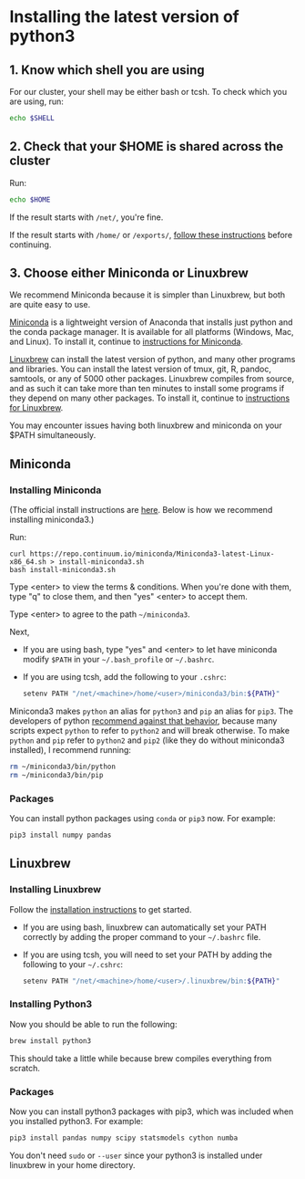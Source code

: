 # Installing the latest version of python3

## 1. Know which shell you are using

For our cluster, your shell may be either bash or tcsh. To check which you are using, run:

```bash
echo $SHELL
```

## 2. Check that your $HOME is shared across the cluster

Run:

```bash
echo $HOME
```

If the result starts with `/net/`, you're fine.

If the result starts with `/home/` or `/exports/`, [follow these instructions](etc/dealing-with-home-not-on-net.md) before continuing.

## 3. Choose either Miniconda or Linuxbrew

We recommend Miniconda because it is simpler than Linuxbrew, but both are quite easy to use.

[Miniconda](https://conda.io/miniconda.html) is a lightweight version of Anaconda that installs just python and the conda package manager.
It is available for all platforms (Windows, Mac, and Linux).
To install it, continue to [instructions for Miniconda](#miniconda).

[Linuxbrew](http://linuxbrew.sh/) can install the latest version of python, 
and many other programs and libraries.
You can install the latest version of tmux, git, R, pandoc, samtools, or any of 5000 other packages.
Linuxbrew compiles from source, and as such it can take more than ten minutes to install some programs if they depend on many other packages.
To install it, continue to [instructions for Linuxbrew](#linuxbrew).

You may encounter issues having both linuxbrew and miniconda on your
$PATH simultaneously.


## Miniconda

### Installing Miniconda

(The official install instructions are [here](https://conda.io/docs/install/quick.html#linux-miniconda-install).  Below is how we recommend installing miniconda3.)

Run:

```
curl https://repo.continuum.io/miniconda/Miniconda3-latest-Linux-x86_64.sh > install-miniconda3.sh
bash install-miniconda3.sh
```

Type &lt;enter&gt; to view the terms & conditions.  When you're done with them, type "q" to close them, and then "yes" &lt;enter&gt; to accept them.

Type &lt;enter&gt; to agree to the path `~/miniconda3`.

Next,

- If you are using bash, type "yes" and &lt;enter&gt; to let have miniconda modify `$PATH` in your `~/.bash_profile` or `~/.bashrc`.

- If you are using tcsh, add the following to your `.cshrc`:

  ```bash
  setenv PATH "/net/<machine>/home/<user>/miniconda3/bin:${PATH}"
  ```

Miniconda3 makes `python` an alias for `python3` and `pip` an alias for `pip3`.
The developers of python [recommend against that behavior](https://www.python.org/dev/peps/pep-0394/), because many scripts expect `python` to refer to `python2` and will break otherwise.
To make `python` and `pip` refer to `python2` and `pip2` (like they do without miniconda3 installed), I recommend running:

```bash
rm ~/miniconda3/bin/python
rm ~/miniconda3/bin/pip
```

### Packages

You can install python packages using `conda` or `pip3` now. For example:

```bash
pip3 install numpy pandas
```

## Linuxbrew

### Installing Linuxbrew

Follow the [installation
instructions](http://linuxbrew.sh/#install-linuxbrew) to get started.

- If you are using bash, linuxbrew can automatically set your PATH
correctly by adding the proper command to your `~/.bashrc` file.

- If you are using tcsh, you will need to set your PATH by adding the
following to your `~/.cshrc`:

    ```bash
    setenv PATH "/net/<machine>/home/<user>/.linuxbrew/bin:${PATH}"
    ```

### Installing Python3

Now you should be able to run the following:

```bash
brew install python3
```

This should take a little while because brew compiles everything from scratch.

### Packages

Now you can install python3 packages with pip3, which was included when
you installed python3. For example:

```bash
pip3 install pandas numpy scipy statsmodels cython numba
```

You don't need `sudo` or `--user` since your python3 is installed under
linuxbrew in your home directory.
